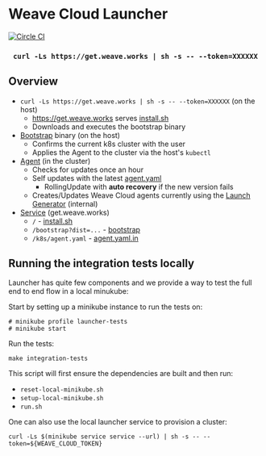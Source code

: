 # Weave Cloud Launcher

[![Circle CI](https://circleci.com/gh/weaveworks/launcher/tree/master.svg?style=shield)](https://circleci.com/gh/weaveworks/launcher/tree/master)

<h3 align="center">
  <code>curl -Ls https://get.weave.works | sh -s -- --token=XXXXXX</code>
</h3>

## Overview

- `curl -Ls https://get.weave.works | sh -s -- --token=XXXXXX` (on the host)
  - https://get.weave.works serves [install.sh](service/static/install.sh)
  - Downloads and executes the bootstrap binary
- [Bootstrap](bootstrap) binary (on the host)
  - Confirms the current k8s cluster with the user
  - Applies the Agent to the cluster via the host's `kubectl`
- [Agent](agent) (in the cluster)
  - Checks for updates once an hour
  - Self updates with the latest [agent.yaml](service/static/agent.yaml.in)
    - RollingUpdate with **auto recovery** if the new version fails
  - Creates/Updates Weave Cloud agents currently using the [Launch Generator](https://github.com/weaveworks/launch-generator/) (internal)
- [Service](service) (get.weave.works)
  - `/` - [install.sh](service/static/install.sh)
  - `/bootstrap?dist=...` - [bootstrap](bootstrap)
  - `/k8s/agent.yaml` - [agent.yaml.in](service/static/agent.yaml.in)

## Running the integration tests locally

Launcher has quite few components and we provide a way to test the full end to
end flow in a local minukube:

Start by setting up a minikube instance to run the tests on:

```
# minikube profile launcher-tests
# minikube start
```

Run the tests:
```
make integration-tests
```

This script will first ensure the dependencies are built and then run:
- `reset-local-minikube.sh`
- `setup-local-minikube.sh`
- `run.sh`

One can also use the local launcher service to provision a cluster:
```
curl -Ls $(minikube service service --url) | sh -s -- --token=${WEAVE_CLOUD_TOKEN}
```
